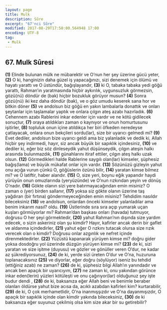 ```yaml
---
layout: page
title: Mulk
description: Sûre
excerpt: "67'nci Sûre"
modified: 2017-08-29T17:50:00.564948 17:00
encoding: UTF-8
tag: 
 - Mulk
---
```


## 67. Mulk Sûresi

**(1)** Elinde bulunan mülk ne mübarektir ve O’nun her şey üzerine gücü yeter,
**(2)** O ki, hanginizin daha güzel iş yapacağınızı, sizi denemek için ölümü ve hayatı yarattı ve O üstündür, bağışlayandır,
**(3)** ki O, tabaka tabaka yedi göğü yarattı, Rahman’ın yaratmasında hiçbir aykırılık, uygunsuzluk görmezsin, gözü(nü) döndür de (bak) hiçbir bozukluk görüyor musun?
**(4)** Sonra gözü(nü) iki kez daha döndür (bak), ve o göz umudu keserek sana hor ve bitkin döner
**(5)** ve andolsun biz göğü en yakın lambalarla donattık ve onları şeytanlar için taşlamalar yaptık ve onlara çılgın ateş azabı hazırladık.
**(6)** Cehennem azabı Rablerini inkar edenler için vardır ve ne kötü gidilecek sonuçtur,
**(7)** oraya atıldıkları zaman o kaynıyor ve onun homurtusunu işitirler, 
**(8)** topluluk onun içine atıldıkça her biri öfkeden neredeyse çatlayacak, onlara onun bekçileri sordu(lar), size bir uyarıcı gelmedi mi?
**(9)** Evet dediler, andolsun bize uyarıcı geldi ama biz yalanladık ve dedik ki, Allah hiçbir şey indirmedi, hayır, siz ancak büyük bir sapıklık içindesiniz,
**(10)** ve dediler ki, eğer biz söz dinleseydik yahut düşünseydik, çılgın ateşin halkı arasında bulunmazdık,
**(11)** günahlarını itiraf ettiler, çılgın ateş halkı uzak olsun.
**(12)** Görmedikleri halde Rablerine saygılı olan(lar) kimseler, şüphesiz bağış(lama) ve büyük mükafat onlar için vardır.
**(13)** Sözünüzü gizleyin yahut onu açığa vurun çünkü O, göğüslerin özünü bilir,
**(14)** yaratan kimse bilmez mi? ve O latiftir, haber alandır.
**(15)** O, size yeri, boynu eğik yapandır haydi yürüyün onun omuzlarında (yeryüzünde) ve O’nun rızkından yeyin ve dönüş O’nadır.
**(16)** Gökte olanın sizi yere batırmayacağından emin misiniz? O zaman o (yer) birden sallanır,
**(17)** yoksa siz gökte olanın üzerine taş yağdıran (bir fırtına) göndermeyeceğinden emin misiniz? Tehdidim nasıldır bileceksiniz
**(18)** ve andolsun, onlardan önceki kimseler yalanladılar ama benim inkarım nasıl? oldu. 
**(19)** Üstlerinde sıra sıra açıp yumarak uçan kuşları görmüyorlar mı? Rahman’dan başkası onları (havada) tutmuyor, doğrusu O her şeyi görmektedir,
**(20)** yahut Rahman’nın dışında size yardım edecek, o sizin askeriniz olan şu kimdir? Hayır, kafirler ancak derin bir gaflet ve aldanma içindedirler,
**(21)** yahut eğer O rızkını tutacak olursa size rızık verecek olan o kimdir? Doğrusu onlar azgınlık ve nefret içinde direnmektedirler.
**(22)** Yüzüstü kapanarak yürüyen kimse mi? doğru gider yoksa dosdoğru yol üzerinde düzgün yürüyen kimse mi?
**(23)** de ki, sizi yaratan ve size işitme (duyusu) ve gözler ve gönüller veren O’dur, ne kadar az şükrediyorsunuz,
**(24)** de ki, yerde sizi üreten O’dur ve O’na, huzuruna toplanacaksınız
**(25)** ve diyorlar, eğer doğru (söylüyor) iseniz bu tehdid (ettiğiniz azab) ne zaman? 
**(26)** de ki, şüphesiz bilgi Allah’ın yanındadır ve ancak ben apaçık bir uyarıcıyım,
**(27)** ne zaman ki, onu yakından görünce inkar eden(lerin) yüzleri kötüleşti ve onu çağırıyor(lar) olduğunuz şey işte budur dendi ,
**(28)** de ki, baksanıza eğer Allah beni ve benimle beraber olanları öldürse yahut bize acısa da, acıklı azabdan kafirleri kim? kurtarabilir,
**(29)** de ki, O çok merhametlidir, O’na inanmışşızdır ve O’na dayanmışızdır, O apaçık bir sapıklık içinde olan kimdir yakında bileceksiniz,
**(30)** de ki baksanıza eğer suyunuz çekilmiş olsa kim size akar bir su  getirebilir?

